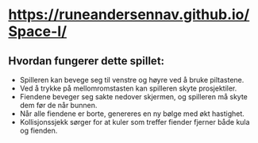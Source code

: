 # https://runeandersennav.github.io/Space-I/
## Hvordan fungerer dette spillet:
- Spilleren kan bevege seg til venstre og høyre ved å bruke piltastene.
- Ved å trykke på mellomromstasten kan spilleren skyte prosjektiler.
- Fiendene beveger seg sakte nedover skjermen, og spilleren må skyte dem før de når bunnen.
- Når alle fiendene er borte, genereres en ny bølge med økt hastighet.
- Kollisjonssjekk sørger for at kuler som treffer fiender fjerner både kula og fienden.
